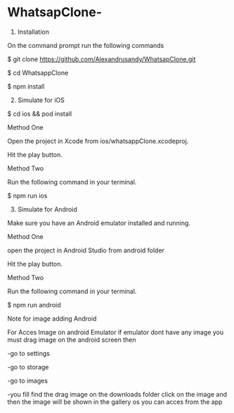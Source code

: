 # WhatsapClone-

1. Installation

On the command prompt run the following commands

$ git clone https://github.com/Alexandrusandy/WhatsapClone.git

$ cd WhatsappClone

$ npm install

2. Simulate for iOS

$ cd ios && pod install

Method One

Open the project in Xcode from ios/whatsappClone.xcodeproj.

Hit the play button.

Method Two

Run the following command in your terminal.

$ npm run ios

3. Simulate for Android

Make sure you have an Android emulator installed and running.

Method One

open the project in Android Studio from android folder

Hit the play button.

Method Two

Run the following command in your terminal.

$ npm run android 

Note for image adding Android

For Acces Image on android Emulator if emulator dont have any image  you must drag image on the android screen then 

-go to settings 

-go to storage

-go to images

-you fill find the drag image on the downloads folder click on the image and then the image will be shown in the gallery os you can acces from the  app


